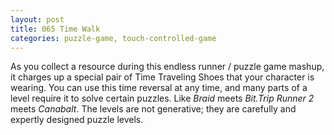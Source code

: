 ```yaml
---
layout: post
title: 065 Time Walk
categories: puzzle-game, touch-controlled-game
---
```

As you collect a resource during this endless runner / puzzle game mashup, it charges up a special pair of Time Traveling Shoes that your character is wearing.  You can use this time reversal at any time, and many parts of a level require it to solve certain puzzles. Like *Braid* meets *Bit.Trip Runner 2* meets *Canabalt*.  The levels are not generative; they are carefully and expertly designed puzzle levels.